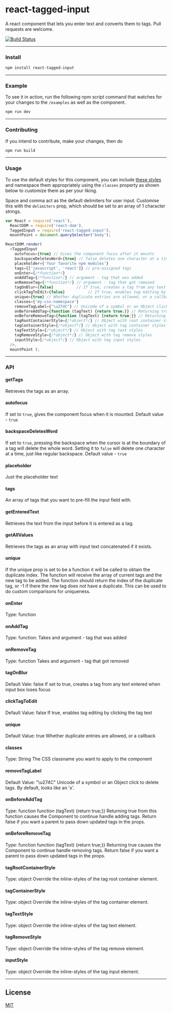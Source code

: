 # react-tagged-input

A react component that lets you enter text and converts them to tags.
Pull requests are welcome.

[![Build Status](https://travis-ci.org/tutorialhorizon/react-tagged-input.svg)](https://travis-ci.org/tutorialhorizon/react-tagged-input)

---

### Install

```sh
npm install react-tagged-input
```

---

### Example

To see it in action, run the following npm script command that watches for your changes to the `/examples` as well as the component.

```sh
npm run dev
```

---

### Contributing

If you intend to contribute, make your changes, then do

```sh
npm run build
```

---

### Usage

To use the default styles for this component, you can include [these styles](https://github.com/tutorialhorizon/react-tagged-input/blob/master/css/react-tagged-input.css) and namespace them appropriately using the `classes` property as shown below to customize them as per your liking.

Space and comma act as the default delimiters for user input.
Customise this with the `delimiters` prop, which should be set to an array of 1 character strings.

```js
var React = require('react'),
  ReactDOM = require('react-dom'),
  TaggedInput = require('react-tagged-input'),
  mountPoint = document.querySelector('body');

ReactDOM.render(
  <TaggedInput
    autofocus={true} // Gives the component focus after it mounts
    backspaceDeletesWord={true} // false deletes one character at a time
    placeholder={'Your favorite npm modules'}
    tags={['javascript', 'react']} // pre-assigned tags
    onEnter={/*function*/}
    onAddTag={/*function*/} // argument - tag that was added
    onRemoveTag={/*function*/} // argument - tag that got removed
    tagOnBlur={false}          // If true, creates a tag from any text entered when input box loses focus
    clickTagToEdit={false}          // If true, enables tag editing by clicking the tag text
    unique={true} // Whether duplicate entries are allowed, or a callback
    classes={'my-css-namespace'}
    removeTagLabel={"\u274C"} // Unicode of a symbol or an Object click to delete tags. Defaults to 'x',
    onBeforeAddTag={function (tagText) {return true;}} // Returning true from this function causes the tag to itself handle adding tags. Return false if you want a parent to pass in updated tags in props.
    onBeforeRemoveTag={function (tagText) {return true;}} // Returning true causes the tag to itself handle removing tags. Return false if you want a parent to pass in updated tags in props.
    tagRootContainerStyle={/*object*/} // Object with root container styles
    tagContainerStyle={/*object*/} // Object with tag container styles
    tagTextStyle={/*object*/} // Object with tag text styles
    tagRemoveStyle={/*object*/} // Object with tag remove styles
    inputStyle={/*object*/} // Object with tag input styles
  />,
  mountPoint );
```

---

### API

#### getTags
Retrieves the tags as an array.

#### autofocus
If set to `true`, gives the component focus when it is mounted.
Default value - `true`

#### backspaceDeletesWord
If set to `true`, pressing the backspace when the cursor is at the boundary of a tag will delete the whole word. Setting it to `false` will delete one character at a time, just like regular backspace.
Default value - `true`

#### placeholder
Just the placeholder text

#### tags
An array of tags that you want to pre-fill the input field with.

#### getEnteredText
Retrieves the text from the input before it is entered as a tag.

#### getAllValues
Retrieves the tags as an array with input text concatenated if it exists.

#### unique
If the unique prop is set to be a function it will be called to obtain the duplicate index. The function will receive the array of
current tags and the new tag to be added. The function should return the index of the duplicate tag, or -1 if there the new tag does not have a duplicate. This can be used to do custom comparisons for uniqueness.

#### onEnter
Type: function

#### onAddTag
Type: function:
Takes and argument - tag that was added

#### onRemoveTag
Type: function
Takes and argument - tag that got removed

#### tagOnBlur
Default Vale: false
If set to true, creates a tag from any text entered when input box loses focus

#### clickTagToEdit
Default Value: false
If true, enables tag editing by clicking the tag text

#### unique
Default Value: true
Whether duplicate entries are allowed, or a callback

#### classes
Type: String
The CSS classname you want to apply to the component

#### removeTagLabel
Default Value: "\u274C"
Unicode of a symbol or an Object click to delete tags. By default, looks like an 'x'.

#### onBeforeAddTag
Type: function
function (tagText) {return true;}}
Returning true from this function causes the Component to continue handle adding tags. Return false if you want a parent to pass down updated tags in the props.

#### onBeforeRemoveTag
Type: function
function (tagText) {return true;}}
Returning true causes the Component to continue handle removing tags. Return false if you want a parent to pass down updated tags in the props.

#### tagRootContainerStyle
Type: object
Override the inline-styles of the tag root container element.

#### tagContainerStyle
Type: object
Override the inline-styles of the tag container element.

#### tagTextStyle
Type: object
Override the inline-styles of the tag text element.

#### tagRemoveStyle
Type: object
Override the inline-styles of the tag remove element.

#### inputStyle
Type: object
Override the inline-styles of the tag input element.

---

## License

[MIT](LICENSE)
